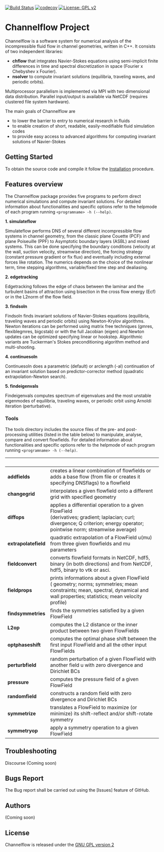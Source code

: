 [![Build Status](https://travis-ci.com/epfl-ecps/channelflow.svg?branch=master)](https://travis-ci.com/epfl-ecps/channelflow)
[![codecov](https://codecov.io/gh/epfl-ecps/channelflow/branch/master/graph/badge.svg)](https://codecov.io/gh/epfl-ecps/channelflow)
[![License: GPL v2](https://img.shields.io/badge/License-GPL%20v2-blue.svg)](https://www.gnu.org/licenses/old-licenses/gpl-2.0.en.html)

# Channelflow Project

Channelflow is a software system for numerical analysis of the incompressible fluid flow in
channel geometries, written in C++.
It consists of two independent libraries:
* **chflow** that integrates Navier-Stokes equations using semi-implicit finite differences in time and spectral
  discretization in space (Fourier x Chebyshev x Fourier).
* **nsolver** to compute invariant solutions (equilibria, traveling waves, and periodic orbits).

Multiprocessor parallelism is implemented via MPI with two dimensional data distribution.
Parallel input/output is available via NetCDF (requires clustered file system hardware).

The main goals of Channelflow are
  * to lower the barrier to entry to numerical research in fluids
  * to enable creation of short, readable, easily-modifiable fluid simulation codes
  * to provide easy access to advanced algorithms for computing invariant solutions of Navier-Stokes

  
## Getting Started
To obtain the source code and compile it follow the [Installation](./INSTALL.md) procedure.


## Features overview
The Channelflow package provides five programs to perform direct numerical simulations and compute invariant solutions.
For detailed information about functionalities and specific options refer to the helpmode of each program running
`<programname> -h (--help)`.

**1. simulateflow**

   Simulateflow performs DNS of several different incompressible flow systems in channel geometry, from the classic plane Couette
   (PCF) and plane Poiseuille (PPF) to Asymptotic boundary layers (ASBL) and mixed systems. This can be done specifying
   the boundary conditions (velocity at the wall, suction velocity, streamwise direction), the forcing strategy (constant
   pressure gradient or fix flux) and eventually including external forces like rotation.
   The numerics depends on the choice of the nonlinear term, time stepping algorithms, variable/fixed time step and dealiasing.


**2. edgetracking**

   Edgetracking follows the edge of chaos between the laminar and the turbulent basins of attraction using bisection in the cross
   flow energy (Ecf) or in the L2norm of the flow field.


**3. findsoln**

   Findsoln finds invariant solutions of Navier-Stokes equations (equilibria, traveling waves and periodic orbits) using
   Newton-Krylov algorithms.
   Newton iterations can be performed using matrix free techniques (gmres, flexiblegmres, bigcstab) or with the full
   Jacobian (eigen) and Newton updates can be optimized specifying linear or hookstep.
   Algorithmic variants are Tuckerman's Stokes preconditioning algorithm  method and multi-shooting.


**4. continuesoln**

   Continuesoln does a parametric (default) or arclength (-al) continuation of an invariant solution based on
   predictor-corrector method (quadratic extrapolation-Newton search).

**5. findeigenvals**

   Findeigenvals computes spectrum of eigenvalues and the most unstable eigenmodes of equilibria, traveling waves, or periodic orbit
   using Arnoldi iteration (perturbative).



### Tools
The tools directory includes the source files of the pre- and post-processing utilities (listed in the table below)
to manipulate, analyse, compare and convert flowfields.
For detailed information about functionalities and specific options refer to the helpmode of each program running
`<programname> -h (--help)`.

| &nbsp;|&nbsp;|
|:---|:---|
|**addfields** | creates a linear combination of flowfields or adds a base flow (from file or creates it specifying DNSflags) to a flowfield |
|**changegrid**| interpolates a given flowfield onto a different grid with specified geometry |
|**diffops**| applies a differential operation to a given FlowField <br/> (derivatives; gradient; laplacian; curl; divergence; Q criterion; energy operator; pointwise norm; streamwise average)|
|**extrapolatefield**| quadratic extrapolation of a FlowField u(mu) from three given flowfields and mu parameters|
|**fieldconvert**| converts flowfield formats in NetCDF, hdf5, binary (in both directions) and from NetCDF, hdf5, binary to vtk or asci.|
|**fieldprops**| prints informations about a given FlowField <br/> ( geometry; norms; symmetries; mean constraints; mean, spectral, dynamical and wall properties; statistics; mean velocity profile)|
|**findsymmetries**| finds the symmetries satisfied by a given FlowField|
|**L2op**| computes the L2 distance or the inner product between two given FlowFields|
|**optphaseshift**| computes the optimal phase shift between the first input FlowField and all the other input FlowFields|
|**perturbfield**| random perturbation of a  given FlowField with another field u with zero divergence and Dirichlet BCs|
|**pressure**| computes the pressure field of a given FlowField |
|**randomfield**| constructs a random field with zero divergence and Dirichlet BCs |
|**symmetrize**| translates a FlowField to maximize (or minimize) its shift-reflect and/or shift-rotate symmetry|
|**symmetryop**| apply a symmetry operation to a given FlowField|



## Troubleshooting
Discourse (Coming soon)

## Bugs Report
The Bug report shall be carried out using the [Issues] feature of GitHub.

## Authors
(Coming soon)

## License
Channelflow is released under the [GNU GPL version 2](./LICENSE)

